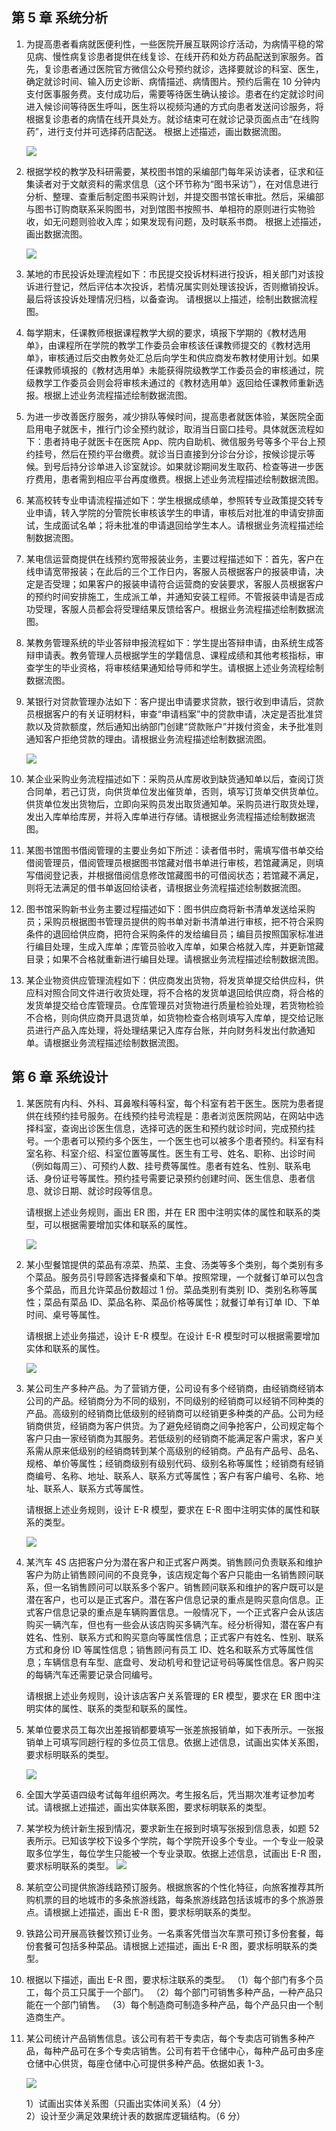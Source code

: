 ## 第 5 章 系统分析

1. <span>为提高患者看病就医便利性，一些医院开展互联网诊疗活动，为病情平稳的常见病、慢性病复诊患者提供在线复诊、在线开药和处方药品配送到家服务。首先，复诊患者通过医院官方微信公众号预约就诊，选择要就诊的科室、医生，确定就诊时间、输入历史诊断、病情描述、病情图片。预约后需在 10 分钟内支付医事服务费。支付成功后，需要等待医生确认接诊。患者在约定就诊时间进入候诊间等待医生呼叫，医生将以视频沟通的方式向患者发送问诊服务，将根据复诊患者的病情在线开具处方。就诊结束可在就诊记录页面点击“在线购药”，进行支付并可选择药店配送。
   根据上述描述，画出数据流图。</span>

   <img src="https://sdjrzk-1251357229.cos.ap-guangzhou.myqcloud.com/exam/paper/3346/images/4487.png">

2. <span>根据学校的教学及科研需要，某校图书馆的采编部门每年采访读者，征求和征集读者对于文献资料的需求信息（这个环节称为“图书采访”），在对信息进行分析、整理、查重后制定图书采购计划，并提交图书馆长审批。然后，采编部与图书订购商联系采购图书，对到馆图书按照书、单相符的原则进行实物验收，如无问题则验收入库；如果发现有问题，及时联系书商。
   根据上述描述，画出数据流图。</span>

   <img src="https://sdjrzk-1251357229.cos.ap-guangzhou.myqcloud.com/exam/paper/3222/images/9300.png"/>

3. <span>某地的市民投诉处理流程如下：市民提交投诉材料进行投诉，相关部门对该投诉进行登记，然后评估本次投诉，若情况属实则处理该投诉，否则撤销投诉。最后将该投诉处理情况归档，以备查询。
   请根据以上描述，绘制出数据流程图。</span>

4. <span>每学期末，任课教师根据课程教学大纲的要求，填报下学期的《教材选用单》，由课程所在学院的教学工作委员会审核该任课教师提交的《教材选用单》，审核通过后交由教务处汇总后向学生和供应商发布教材使用计划。如果任课教师填报的《教材选用单》未能获得院级教学工作委员会的审核通过，院级教学工作委员会则会将审核未通过的《教材选用单》返回给任课教师重新选报。根据上述业务流程描述绘制数据流图。</span>

5. <span>为进一步改善医疗服务，减少排队等候时间，提高患者就医体验，某医院全面启用电子就医卡，推行门诊全预约就诊，取消当日窗口挂号。具体就医流程如下：患者持电子就医卡在医院 App、院内自助机、微信服务号等多个平台上预约挂号，然后在预约平台缴费。就诊当日直接到分诊台分诊，按候诊提示等候。到号后持分诊单进入诊室就诊。如果就诊期间发生取药、检查等进一步医疗费用，患者需到相应平台再度缴费。根据上述业务流程描述绘制数据流图。</span>

6. <span>某高校转专业申请流程描述如下：学生根据成绩单，参照转专业政策提交转专业申请，转入学院的分管院长审核该学生的申请，审核后对批准的申请安排面试，生成面试名单；将未批准的申请退回给学生本人。请根据业务流程描述绘制数据流图。</span>

7. <span>某电信运营商提供在线预约宽带报装业务，主要过程描述如下：首先，客户在线申请宽带报装；在此后的三个工作日内，客服人员根据客户的报装申请，决定是否受理；如果客户的报装申请符合运营商的安装要求，客服人员根据客户的预约时间安排施工，生成派工单，并通知安装工程师。不管报装申请是否成功受理，客服人员都会将受理结果反馈给客户。根据业务流程描述绘制数据流图。</span>

8. <span>某教务管理系统的毕业答辩申报流程如下：学生提出答辩申请，由系统生成答辩申请表。教务管理人员根据学生的学籍信息、课程成绩和其他考核指标，审查学生的毕业资格，将审核结果通知给导师和学生。请根据上述业务流程绘制数据流图。</span>

9. <span>某银行对贷款管理办法如下：客户提出申请要求贷款，银行收到申请后，贷款员根据客户的有关证明材料，审查“申请档案”中的贷款申请，决定是否批准贷款以及贷款额度，然后通知出纳部门创建“贷款账户”并拨付资金，未予批准则通知客户拒绝贷款的理由。请根据业务流程描述绘制数据流图。</span>

   <img src="https://sdjrzk-1251357229.cos.ap-guangzhou.myqcloud.com/exam/paper/669/images/5732.png"/>

10. <span>某企业采购业务流程描述如下：采购员从库房收到缺货通知单以后，查阅订货合同单，若己订货，向供货单位发出催货单，否则，填写订货单交供货单位。供货单位发出货物后，立即向采购员发出取货通知单。采购员进行取货处理，发出入库单给库房，并将入库单进行存储。请根据业务流程描述绘制数据流图。</span>

11. <span>某图书馆图书借阅管理的主要业务如下所述：读者借书时，需填写借书单交给借阅管理员，借阅管理员根据图书馆藏对借书单进行审核，若馆藏满足，则填写借阅登记表，并根据借阅信息修改馆藏图书的可借阅状态；若馆藏不满足，则将无法满足的借书单返回给读者，请根据业务流程描述绘制数据流图。</span>

12. <span>图书馆采购新书业务主要过程描述如下：图书供应商将新书清单发送给采购员；采购员根据图书管理员提供的购书单对新书清单进行审核，把不符合采购条件的退回给供应商，把符合采购条件的发给编目员；编目员按照国家标准进行编目处理，生成入库单；库管员验收入库单，如果合格就入库，并更新馆藏目录；如果不合格就重新进行编目处理。请根据业务流程描述绘制数据流图。</span>

13. <span>某企业物资供应管理流程如下：供应商发出货物，将发货单提交给供应科，供应科对照合同文件进行收货处理，将不合格的发货单退回给供应商，将合格的发货单提交给仓库管理员。仓库管理员对货物进行质量检验处理，若货物检验不合格，则向供应商开具退货单，如货物检查合格则填写入库单，提交给记账员进行产品入库处理，将处理结果记入库存台账，并向财务科发出付款通知单。请根据业务流程描述绘制数据流图。</span>

## 第 6 章 系统设计

1. 某医院有内科、外科、耳鼻喉科等科室，每个科室有若干医生。医院为患者提供在线预约挂号服务。在线预约挂号流程是：患者浏览医院网站，在网站中选择科室，查询出诊医生信息，选择可选的医生和预约就诊时间，完成预约挂号。一个患者可以预约多个医生，一个医生也可以被多个患者预约。科室有科室名称、科室介绍、科室位置等属性。医生有工号、姓名、职称、出诊时间（例如每周三）、可预约人数、挂号费等属性。患者有姓名、性别、联系电话、身份证号等属性。预约挂号需要记录预约创建时间、医生信息、患者信息、就诊日期、就诊时段等信息。

   请根据上述业务规则，画出 ER 图，并在 ER 图中注明实体的属性和联系的类型，可以根据需要增加实体和联系的属性。

   <img src="https://sdjrzk-1251357229.cos.ap-guangzhou.myqcloud.com/exam/paper/3346/images/4203.png"/>

2. 某小型餐馆提供的菜品有凉菜、热菜、主食、汤类等多个类别，每个类别有多个菜品。服务员引导顾客选择餐桌和下单。按照常理，一个就餐订单可以包含多个菜品，而且允许菜品份数超过 1 份。菜品类别有类别 ID、类别名称等属性；菜品有菜品 ID、菜品名称、菜品价格等属性；就餐订单有订单 ID、下单时间、桌号等属性。

   请根据上述业务描述，设计 E-R 模型。在设计 E-R 模型时可以根据需要增加实体和联系的属性。

   <img src="https://sdjrzk-1251357229.cos.ap-guangzhou.myqcloud.com/exam/paper/3222/images/9111.png" />

3. 某公司生产多种产品。为了营销方便，公司设有多个经销商，由经销商经销本公司的产品。经销商分为不同的级别，不同级别的经销商可以经销不同种类的产品。高级别的经销商比低级别的经销商可以经销更多种类的产品。公司为经销商供货，经销商为客户供货。为了避免经销商之间争抢客户，公司规定每个客户只由一家经销商为其服务。若低级别的经销商不能满足客户需求，客户关系需从原来低级别的经销商转到某个高级别的经销商。产品有产品号、品名、规格、单价等属性；经销商级别有级别代码、级别名称等属性；经销商有经销商编号、名称、地址、联系人、联系方式等属性；客户有客户编号、名称、地址、联系人、联系方式等属性。

   请根据上述业务规则，设计 E-R 模型，要求在 E-R 图中注明实体的属性和联系的类型。

   <img src="https://sdjrzk-1251357229.cos.ap-guangzhou.myqcloud.com/exam/paper/1750/images/4537.png"/>

4. 某汽车 4S 店把客户分为潜在客户和正式客户两类。销售顾问负责联系和维护客户为防止销售顾问间的不良竞争，该店规定每个客户只能由一名销售顾问联系，但一名销售顾问可以联系多个客户。销售顾问联系和维护的客户既可以是潜在客户，也可以是正式客户。潜在客户信息记录的重点是购买意向信息。正式客户信息记录的重点是车辆购置信息。一般情况下，一个正式客户会从该店购买一辆汽车，但也有一些会从该店购买多辆汽车。经分析得知，潜在客户有姓名、性别、联系方式和购买意向等属性信息；正式客户有姓名、性别、联系方式和身份 ID 等属性信息；销售顾问有员工 ID、姓名和联系方式等属性信息；车辆信息有车型、底盘号、发动机号和登记证号码等属性信息。客户购买的每辆汽车还需要记录合同编号。

   请根据上述业务规则，设计该店客户关系管理的 ER 模型，要求在 ER 图中注明实体的属性、联系的类型和联系的属性。

5. <span>某单位要求员工每次出差报销都要填写一张差旅报销单，如下表所示。一张报销单上可填写同趟行程的多位员工信息。依据上述信息，试画出实体关系图，要求标明联系的类型。

   <img src="https://sdjrzk-1251357229.cos.ap-guangzhou.myqcloud.com/exam/paper/1391/images/3865.png"></span>

6. 全国大学英语四级考试每年组织两次。考生报名后，凭当期次准考证参加考试。请根据上述描述，画出实体联系图，要求标明联系的类型。
7. <span>某学校为统计新生报到情况，要求新生在报到时填写张报到信息表，如题 52 表所示。已知该学校下设多个学院，每个学院开设多个专业。一个专业一般录取多位学生，每位学生只能被一个专业录取。依据上述信息，试画出 E-R 图，要求标明联系的类型。
   <img src="https://sdjrzk-1251357229.cos.ap-guangzhou.myqcloud.com/exam/paper/1200/images/3822.png"></span>
8. 某航空公司提供旅游线路预订服务。根据旅客的个性化特征，向旅客推荐其所购机票的目的地城市的多条旅游线路，每条旅游线路包括该城市的多个旅游景点。请根据上述描述，画出 E-R 图，要求标明联系的类型。
9. 铁路公司开展高铁餐饮预订业务。一名乘客凭借当次车票可预订多份套餐，每份套餐可包括多种菜品。请根据上述描述，画出 E-R 图，要求标明联系的类型。
10. <span>根据以下描述，画出 E-R 图，要求标注联系的类型。
    （1）每个部门有多个员工，每个员工只属于一个部门。
    （2）每个部门可销售多种产品，一种产品只能在一个部门销售。
    （3）每个制造商可制造多种产品，每个产品只由一个制造商生产。</span>
11. 某公司统计产品销售信息。该公司有若干专卖店，每个专卖店可销售多种产品，每种产品可在多个专卖店销售。公司有若干仓储中心，每种产品可由多座仓储中心供货，每座仓储中心可提供多种产品。依据如表 1-3。

    <img src="https://sdjrzk-1251357229.cos.ap-guangzhou.myqcloud.com/exam/paper/666/images/6438.png">

    1）试画出实体关系图（只画出实体间关系）（4 分）  
    2）设计至少满足效果统计表的数据库逻辑结构。（6 分）
